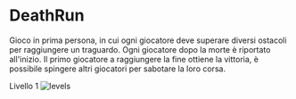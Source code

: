 # DeathRun

Gioco in prima persona, in cui ogni giocatore deve superare diversi ostacoli per raggiungere un traguardo.
Ogni giocatore dopo la morte è riportato all'inizio.
Il primo giocatore a raggiungere la fine ottiene la vittoria, è possibile spingere altri giocatori per sabotare la loro corsa.

Livello 1
![levels](https://user-images.githubusercontent.com/70216190/161116924-d784edb4-eb39-49d7-8b67-fb4ab312e570.png)
